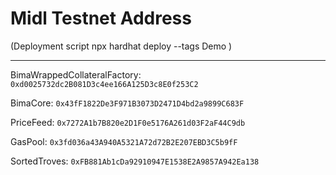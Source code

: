 # Midl Testnet Address

(Deployment script npx hardhat deploy --tags Demo )

---

BimaWrappedCollateralFactory: `0xd0025732dc2B081D3c4ee166A125D3c8E0f253C2`

BimaCore: `0x43fF1822De3F971B3073D2471D4bd2a9899C683F`

PriceFeed: `0x7272A1b7B820e2D1F0e5176A261d03F2aF44C9db`

GasPool: `0x3fd036a43A940A5321A72d72B2E207EBD3C5b9fF`

SortedTroves: `0xFB881Ab1cDa92910947E1538E2A9857A942Ea138`
